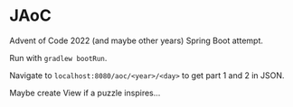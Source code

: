 # JAoC
Advent of Code 2022 (and maybe other years) Spring Boot attempt.

Run with `gradlew bootRun`.

Navigate to `localhost:8080/aoc/<year>/<day>` to get part 1 and 2 in JSON.

Maybe create View if a puzzle inspires...
